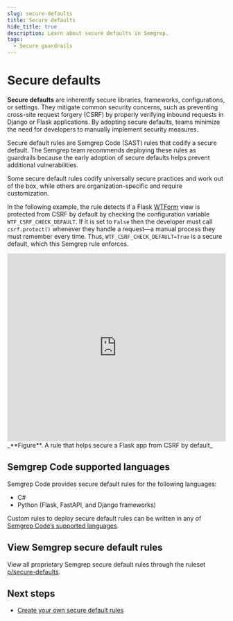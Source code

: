 ```yaml
---
slug: secure-defaults
title: Secure defaults
hide_title: true
description: Learn about secure defaults in Semgrep.
tags:
  - Secure guardrails
---
```


# Secure defaults

**Secure defaults** are inherently secure libraries, frameworks, configurations, or settings. They mitigate common security concerns, such as preventing cross-site request forgery (CSRF) by properly verifying inbound requests in Django or Flask applications. By adopting secure defaults, teams minimize the need for developers to manually implement security measures.

Secure default rules are Semgrep Code (SAST) rules that codify a secure default. The Semgrep team recommends deploying these rules as guardrails because the early adoption of secure defaults helps prevent additional vulnerabilities.

Some secure default rules codify universally secure practices and work out of the box, while others are organization-specific and require customization.

In the following example, the rule detects if a Flask [WTForm](https://flask-wtf.readthedocs.io/en/0.15.x/config/) view is protected from CSRF by default by checking the configuration variable `WTF_CSRF_CHECK_DEFAULT`. If it is set to `False` then the developer must call `csrf.protect()` whenever they handle a request—a manual process they must remember every time. Thus, `WTF_CSRF_CHECK_DEFAULT=True` is a secure default, which this Semgrep rule enforces.

<iframe title="tk" src="https://semgrep.dev/embed/editor?snippet=ReRkO" width="100%" height="432px" frameBorder="0"></iframe>
_**Figure**. A rule that helps secure a Flask app from CSRF by default_

## Semgrep Code supported languages

Semgrep Code provides secure default rules for the following languages:

- C#
- Python (Flask, FastAPI, and Django frameworks)

Custom rules to deploy secure default rules can be written in any of [Semgrep Code’s supported languages](/supported-languages#language-maturity-summary).

## View Semgrep secure default rules

View all proprietary Semgrep secure default rules through the ruleset [p/secure-defaults](https://semgrep.dev/p/secure-defaults).

## Next steps

- [Create your own secure default rules](/secure-guardrails/custom-guardrails-rules#general-steps)
